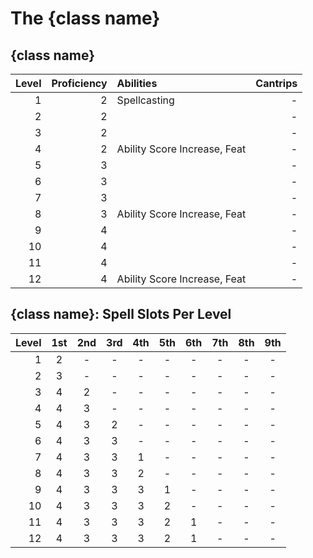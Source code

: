 # The {class name}

## {class name}

| Level | Proficiency | Abilities                    | Cantrips |
|------:|------------:|:-----------------------------|---------:|
|     1 |           2 | Spellcasting                 |        - |
|     2 |           2 |                              |        - |
|     3 |           2 |                              |        - |
|     4 |           2 | Ability Score Increase, Feat |        - |
|     5 |           3 |                              |        - |
|     6 |           3 |                              |        - |
|     7 |           3 |                              |        - |
|     8 |           3 | Ability Score Increase, Feat |        - |
|     9 |           4 |                              |        - |
|    10 |           4 |                              |        - |
|    11 |           4 |                              |        - |
|    12 |           4 | Ability Score Increase, Feat |        - |

## {class name}: Spell Slots Per Level

| Level | 1st | 2nd | 3rd | 4th | 5th | 6th | 7th | 8th | 9th |
|------:|:---:|:---:|:---:|:---:|:---:|:---:|:---:|:---:|:---:|
|     1 |  2  |  -  |  -  |  -  |  -  |  -  |  -  |  -  |  -  |
|     2 |  3  |  -  |  -  |  -  |  -  |  -  |  -  |  -  |  -  |
|     3 |  4  |  2  |  -  |  -  |  -  |  -  |  -  |  -  |  -  |
|     4 |  4  |  3  |  -  |  -  |  -  |  -  |  -  |  -  |  -  |
|     5 |  4  |  3  |  2  |  -  |  -  |  -  |  -  |  -  |  -  |
|     6 |  4  |  3  |  3  |  -  |  -  |  -  |  -  |  -  |  -  |
|     7 |  4  |  3  |  3  |  1  |  -  |  -  |  -  |  -  |  -  |
|     8 |  4  |  3  |  3  |  2  |  -  |  -  |  -  |  -  |  -  |
|     9 |  4  |  3  |  3  |  3  |  1  |  -  |  -  |  -  |  -  |
|    10 |  4  |  3  |  3  |  3  |  2  |  -  |  -  |  -  |  -  |
|    11 |  4  |  3  |  3  |  3  |  2  |  1  |  -  |  -  |  -  |
|    12 |  4  |  3  |  3  |  3  |  2  |  1  |  -  |  -  |  -  |
